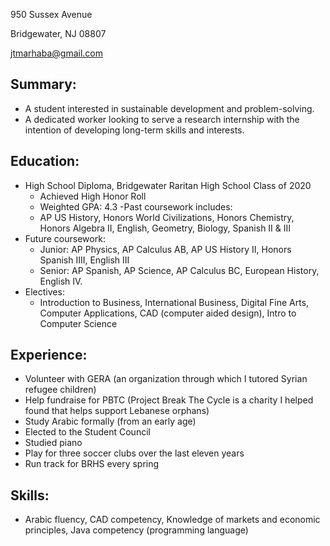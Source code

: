 950 Sussex Avenue

Bridgewater, NJ 08807

[jtmarhaba@gmail.com](mailto:jtmarhaba@gmail.com)

## Summary:
- A student interested in sustainable development and problem-solving.
- A dedicated worker looking to serve a research internship with the intention of developing long-term skills and interests.

## Education: 
- High School Diploma, Bridgewater Raritan High School Class of 2020
  - Achieved High Honor Roll
  - Weighted GPA: 4.3
-Past coursework includes: 
  - AP US History, Honors World Civilizations, Honors Chemistry, Honors Algebra II, English, Geometry, Biology, Spanish II & III
- Future coursework:
  - Junior: AP Physics, AP Calculus AB, AP US History II, Honors Spanish IIII, English III
  - Senior: AP Spanish, AP Science, AP Calculus BC, European History, English IV. 
- Electives: 
  - Introduction to Business, International Business, Digital Fine Arts, Computer Applications, CAD (computer aided design), Intro to Computer Science

## Experience: 
- Volunteer with GERA (an organization through which I tutored Syrian refugee children)
- Help fundraise for PBTC (Project Break The Cycle is a charity I helped found that helps support Lebanese orphans)
- Study Arabic formally (from an early age)
- Elected to the Student Council
- Studied piano
- Play for three soccer clubs over the last eleven years
- Run track for BRHS every spring

## Skills: 
- Arabic fluency, CAD competency, Knowledge of markets and economic principles, Java competency (programming language)
